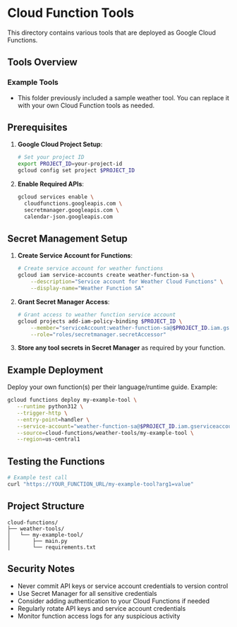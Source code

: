 # Cloud Function Tools

This directory contains various tools that are deployed as Google Cloud Functions.

## Tools Overview

### Example Tools
- This folder previously included a sample weather tool. You can replace it with your own Cloud Function tools as needed.

## Prerequisites

1. **Google Cloud Project Setup**:
   ```bash
   # Set your project ID
   export PROJECT_ID=your-project-id
   gcloud config set project $PROJECT_ID
   ```

2. **Enable Required APIs**:
   ```bash
   gcloud services enable \
     cloudfunctions.googleapis.com \
     secretmanager.googleapis.com \
     calendar-json.googleapis.com
   ```

## Secret Management Setup

1. **Create Service Account for Functions**:
   ```bash
   # Create service account for weather functions
   gcloud iam service-accounts create weather-function-sa \
       --description="Service account for Weather Cloud Functions" \
       --display-name="Weather Function SA"
   ```

2. **Grant Secret Manager Access**:
   ```bash
   # Grant access to weather function service account
   gcloud projects add-iam-policy-binding $PROJECT_ID \
       --member="serviceAccount:weather-function-sa@$PROJECT_ID.iam.gserviceaccount.com" \
       --role="roles/secretmanager.secretAccessor"
   ```

3. **Store any tool secrets in Secret Manager** as required by your function.

## Example Deployment

Deploy your own function(s) per their language/runtime guide. Example:
```bash
gcloud functions deploy my-example-tool \
   --runtime python312 \
   --trigger-http \
   --entry-point=handler \
   --service-account="weather-function-sa@$PROJECT_ID.iam.gserviceaccount.com" \
   --source=cloud-functions/weather-tools/my-example-tool \
   --region=us-central1
```

## Testing the Functions

```bash
# Example test call
curl "https://YOUR_FUNCTION_URL/my-example-tool?arg1=value"
```

## Project Structure
```
cloud-functions/
├── weather-tools/
│   └── my-example-tool/
│       ├── main.py
│       └── requirements.txt
```

## Security Notes
- Never commit API keys or service account credentials to version control
- Use Secret Manager for all sensitive credentials
- Consider adding authentication to your Cloud Functions if needed
- Regularly rotate API keys and service account credentials
- Monitor function access logs for any suspicious activity 